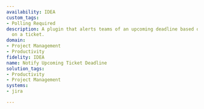 ```yaml
---
availability: IDEA
custom_tags:
- Polling Required
description: A plugin that alerts teams of an upcoming deadline based on due date
  on a ticket.
domain:
- Project Management
- Productivity
fidelity: IDEA
name: Notify Upcoming Ticket Deadline
solution_tags:
- Productivity
- Project Management
systems:
- jira

---
```

